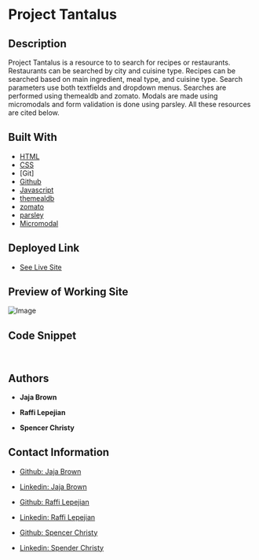# Project Tantalus

## Description
Project Tantalus is a resource to to search for recipes or restaurants. Restaurants can be searched by city and cuisine type. Recipes can be searched based on main ingredient, meal type, and cuisine type. Search parameters use both textfields and dropdown menus. Searches are performed using themealdb and zomato. Modals are made using micromodals and form validation is done using parsley. All these resources are cited below.

## Built With

* [HTML](https://developer.mozilla.org/en-US/docs/Web/HTML)
* [CSS](https://developer.mozilla.org/en-US/docs/Web/CSS)
* [Git]
* [Github](https://github.com/)
* [Javascript](https://www.javascript.com/)
* [themealdb](https://www.themealdb.com/api.php)
* [zomato](https://developers.zomato.com/api)
* [parsley](https://parsleyjs.org/)
* [Micromodal](https://micromodal.now.sh)

## Deployed Link

* [See Live Site](https://spenrad.github.io/Project-Tantalus/)

## Preview of Working Site

![Image](/images/tantalus.gif)


## Code Snippet


```javascript
 
```

## Authors
* **Jaja Brown**

* **Raffi Lepejian** 

* **Spencer Christy**

## Contact Information

- [Github: Jaja Brown](https://github.com/jbrown827)
- [Linkedin: Jaja Brown]()

- [Github: Raffi Lepejian](https://github.com/rslepejian)
- [Linkedin: Raffi Lepejian](https://linkedin.com/in/raffi-lepejian-071876153)

- [Github: Spencer  Christy](https://github.com/spenrad)
- [Linkedin: Spender Christy]()